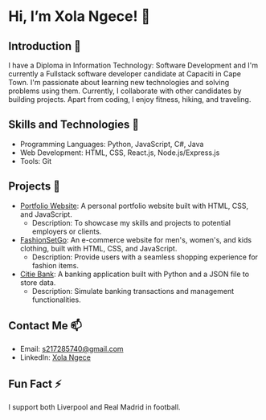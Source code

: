 # Hi, I’m Xola Ngece! 👋

## Introduction 👀

I have a Diploma in Information Technology: Software Development and I'm currently a Fullstack software developer candidate at Capaciti in Cape Town. I'm passionate about learning new technologies and solving problems using them. Currently, I collaborate with other candidates by building projects. Apart from coding, I enjoy fitness, hiking, and traveling.

## Skills and Technologies 🌱

- Programming Languages: Python, JavaScript, C#, Java
- Web Development: HTML, CSS, React.js, Node.js/Express.js
- Tools: Git

## Projects 💞️

- [Portfolio Website](https://github.com/johndoe/portfolio-website): A personal portfolio website built with HTML, CSS, and JavaScript.
    - Description: To showcase my skills and projects to potential employers or clients.
- [FashionSetGo](https://github.com/x-ngece/Fashion-Set-Go.git): An e-commerce website for men's, women's, and kids clothing, built with HTML, CSS, and JavaScript.
    - Description: Provide users with a seamless shopping experience for fashion items.
- [Citie Bank](https://github.com/x-ngece/citi_bank.git): A banking application built with Python and a JSON file to store data.
    - Description: Simulate banking transactions and management functionalities.

## Contact Me 📫

- Email: [s217285740@gmail.com](mailto:s217285740@gmail.com)
- LinkedIn: [Xola Ngece](linkedin.com/in/xola-ngece-852582258)

## Fun Fact ⚡

I support both Liverpool and Real Madrid in football.

<!---
x-ngece/x-ngece is a ✨ special ✨ repository because its `README.md` (this file) appears on your GitHub profile.
You can click the Preview link to take a look at your changes.
--->

